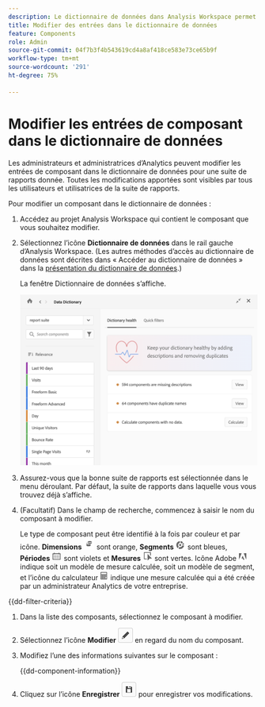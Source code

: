 ```yaml
---
description: Le dictionnaire de données dans Analysis Workspace permet aux utilisateurs et utilisatrices de cataloguer et de suivre les différents composants dans Analysis Workspace, y compris leur utilisation prévue, ceux qui sont approuvés, ceux qui sont des doublons, etc.
title: Modifier des entrées dans le dictionnaire de données
feature: Components
role: Admin
source-git-commit: 04f7b3f4b543619cd4a8af418ce583e73ce65b9f
workflow-type: tm+mt
source-wordcount: '291'
ht-degree: 75%

---
```


# Modifier les entrées de composant dans le dictionnaire de données

Les administrateurs et administratrices d’Analytics peuvent modifier les entrées de composant dans le dictionnaire de données pour une suite de rapports donnée. Toutes les modifications apportées sont visibles par tous les utilisateurs et utilisatrices de la suite de rapports.

Pour modifier un composant dans le dictionnaire de données :

1. Accédez au projet Analysis Workspace qui contient le composant que vous souhaitez modifier.

1. Sélectionnez l’icône **Dictionnaire de données** dans le rail gauche d’Analysis Workspace. (Les autres méthodes d’accès au dictionnaire de données sont décrites dans « Accéder au dictionnaire de données » dans la [présentation du dictionnaire de données](/help/analyze/analysis-workspace/components/data-dictionary/data-dictionary-overview.md).)

   La fenêtre Dictionnaire de données s’affiche.

   ![Vue d’administration du dictionnaire de données.](assets/data-dictionary-admin.png)

1. Assurez-vous que la bonne suite de rapports est sélectionnée dans le menu déroulant. Par défaut, la suite de rapports dans laquelle vous vous trouvez déjà s’affiche.

1. (Facultatif) Dans le champ de recherche, commencez à saisir le nom du composant à modifier.

   Le type de composant peut être identifié à la fois par couleur et par icône. **Dimensions** ![Icône Dimension](assets/dimension-icon.png) sont orange, **Segments** ![Icône Segment](assets/segment-icon.png) sont bleues, **Périodes** ![Icône Période](assets/date-range-icon.png) sont violets et **Mesures** ![Icône Mesure](assets/default-metric-icon.png) sont vertes. Icône Adobe ![Icône Adobe](assets/default-calc-metric-icon.png) indique soit un modèle de mesure calculée, soit un modèle de segment, et l’icône du calculateur ![Icône Calcul](assets/calculated-metric-icon-created.png) indique une mesure calculée qui a été créée par un administrateur Analytics de votre entreprise.

{{dd-filter-criteria}}

1. Dans la liste des composants, sélectionnez le composant à modifier.

1. Sélectionnez l’icône **Modifier** ![icône Modifier le dictionnaire de données](assets/data-dictionary-edit-icon.png) en regard du nom du composant.

1. Modifiez l’une des informations suivantes sur le composant :

   {{dd-component-information}}

1. Cliquez sur l’icône **Enregistrer** ![icône Enregistrer le dictionnaire de données](assets/data-dictionary-save-icon.png) pour enregistrer vos modifications.
